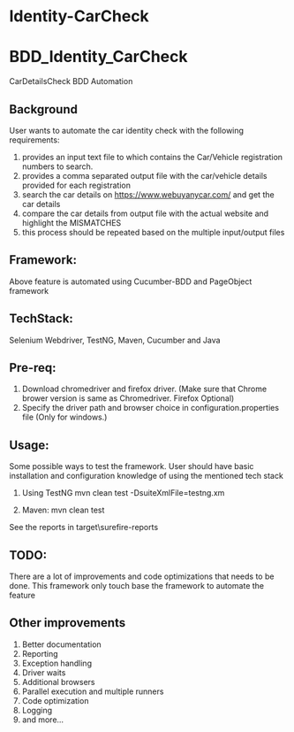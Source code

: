 # Identity-CarCheck
# BDD_Identity_CarCheck
CarDetailsCheck BDD Automation

## Background
User wants to automate the car identity check with the following requirements:
1. provides an input text file to which contains the Car/Vehicle registration numbers to search.
2. provides a comma separated output file with the car/vehicle details provided for each registration
3. search the car details on https://www.webuyanycar.com/ and get the car details
4. compare the car details from output file with the actual website and highlight the MISMATCHES
5. this process should be repeated based on the multiple input/output files

## Framework:
Above feature is automated using Cucumber-BDD and PageObject framework

## TechStack:
Selenium Webdriver, TestNG, Maven, Cucumber and Java

## Pre-req:
1. Download chromedriver and firefox driver. (Make sure that Chrome brower version is same as Chromedriver. Firefox Optional)
2. Specify the driver path and browser choice in configuration.properties file (Only for windows.)

## Usage:
Some possible ways to test the framework. 
User should have basic installation and configuration knowledge of using the mentioned tech stack
1. Using TestNG
 mvn clean test -DsuiteXmlFile=testng.xm

2. Maven:
mvn clean test

See the reports in target\surefire-reports

## TODO:
There are a lot of improvements and code optimizations that needs to be done.
This framework only touch base the framework to automate the feature 

## Other improvements
1. Better documentation
2. Reporting
3. Exception handling
4. Driver waits
5. Additional browsers
6. Parallel execution and multiple runners
7. Code optimization
8. Logging
9. and more...


